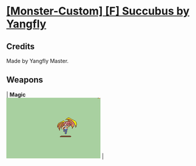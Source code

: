 # [\[Monster-Custom\] \[F\] Succubus by Yangfly](./)
## Credits

Made by Yangfly Master.

## Weapons

| <b>Magic</b><br/><img alt="Magic animation" src="./6.%20Magic/Magic.gif"/> |
